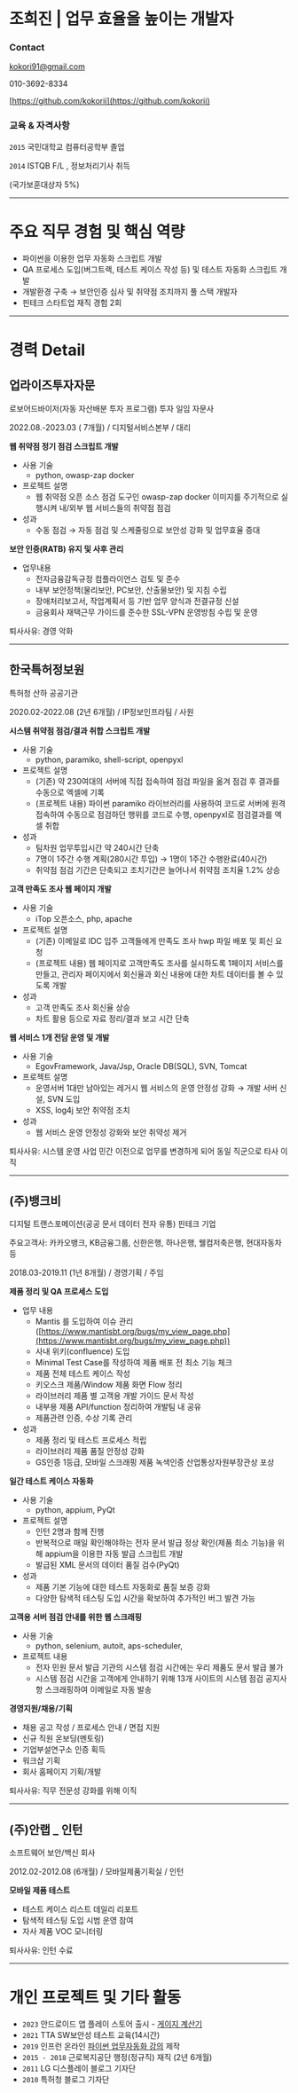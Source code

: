 # 조희진 | 업무 효율을 높이는 개발자

### Contact

kokori91@gmail.com

010-3692-8334

[https://github.com/kokorii](https://github.com/kokorii)

### 교육 & 자격사항

`2015` 국민대학교 컴퓨터공학부 졸업 

`2014` ISTQB F/L , 정보처리기사 취득 

(국가보훈대상자 5%)

---

# 주요 직무 경험 및 핵심 역량

- 파이썬을 이용한 업무 자동화 스크립트 개발
- QA 프로세스 도입(버그트랙, 테스트 케이스 작성 등) 및 테스트 자동화 스크립트 개발
- 개발환경 구축 → 보안인증 심사 및 취약점 조치까지 풀 스택 개발자
- 핀테크 스타트업 재직 경험 2회

---

# 경력 Detail

## 업라이즈투자자문

로보어드바이저(자동 자산배분 투자 프로그램) 투자 일임 자문사

2022.08.-2023.03 ( 7개월) / 디지털서비스본부 / 대리

**웹 취약점 정기 점검 스크립트 개발**

- 사용 기술
    - python, owasp-zap docker
- 프로젝트 설명
    - 웹 취약점 오픈 소스 점검 도구인 owasp-zap docker 이미지를 주기적으로 실행시켜 내/외부 웹 서비스들의 취약점 점검
- 성과
    - 수동 점검 → 자동 점검 및 스케줄링으로 보안성 강화 및 업무효율 증대

**보안 인증(RATB) 유지 및 사후 관리**

- 업무내용
    - 전자금융감독규정 컴플라이언스 검토 및 준수
    - 내부 보안정책(물리보안, PC보안, 산출물보안) 및 지침 수립
    - 장애처리보고서, 작업계획서 등 기반 업무 양식과 전결규정 신설
    - 금융회사 재택근무 가이드를 준수한 SSL-VPN 운영방침 수립 및 운영

퇴사사유:  경영 악화

---

## 한국특허정보원

특허청 산하 공공기관

2020.02-2022.08 (2년 6개월) / IP정보인프라팀 / 사원 

**시스템 취약점 점검/결과 취합 스크립트 개발**

- 사용 기술
    - python, paramiko, shell-script, openpyxl
- 프로젝트 설명
    - (기존) 약 230여대의 서버에 직접 접속하여 점검 파일을 옮겨 점검 후 결과를 수동으로 엑셀에 기록
    - (프로젝트 내용) 파이썬 paramiko 라이브러리를 사용하여 코드로 서버에  원격접속하여  수동으로 점검하던 행위를 코드로 수행, openpyxl로 점검결과를 엑셀 취합
- 성과
    - 팀차원 업무투입시간 약 240시간 단축
    - 7명이 1주간 수행 계획(280시간 투입) → 1명이 1주간 수행완료(40시간)
    - 취약점 점검 기간은 단축되고 조치기간은 늘어나서 취약점 조치율 1.2% 상승

**고객 만족도 조사 웹 페이지 개발**

- 사용 기술
    - iTop 오픈소스, php, apache
- 프로젝트 설명
    - (기존) 이메일로 IDC 입주 고객들에게 만족도 조사 hwp 파일 배포 및 회신 요청
    - (프로젝트 내용) 웹 페이지로 고객만족도 조사를 실시하도록 1페이지 서비스를 만들고, 관리자 페이지에서 회신율과 회신 내용에 대한 차트 데이터를 볼 수 있도록 개발
- 성과
    - 고객 만족도 조사 회신율 상승
    - 차트 활용 등으로 자료 정리/결과 보고 시간 단축

**웹 서비스 1개 전담 운영 및 개발**

- 사용 기술
    - EgovFramework, Java/Jsp, Oracle DB(SQL), SVN, Tomcat
- 프로젝트 설명
    - 운영서버 1대만 남아있는 레거시 웹 서비스의 운영 안정성 강화 → 개발 서버 신설, SVN 도입
    - XSS, log4j 보안 취약점 조치
- 성과
    - 웹 서비스 운영 안정성 강화와 보안 취약성 제거

퇴사사유: 시스템 운영 사업 민간 이전으로 업무를 변경하게 되어 동일 직군으로 타사 이직

---

## (주)뱅크비

디지털 트랜스포메이션(공공 문서 데이터 전자 유통) 핀테크 기업

주요고객사: 카카오뱅크, KB금융그룹, 신한은행, 하나은행, 웰컴저축은행, 현대자동차 등

2018.03-2019.11 (1년 8개월) / 경영기획 / 주임

**제품 정리 및 QA 프로세스 도입**

- 업무 내용
    - Mantis 를 도입하여 이슈 관리([https://www.mantisbt.org/bugs/my_view_page.php](https://www.mantisbt.org/bugs/my_view_page.php))
    - 사내 위키(confluence) 도입
    - Minimal Test Case를 작성하여 제품 배포 전 최소 기능 체크
    - 제품 전체 테스트 케이스 작성
    - 키오스크 제품/Window 제품 화면 Flow 정리
    - 라이브러리 제품 별 고객용 개발 가이드 문서 작성
    - 내부용 제품 API/function 정리하여 개발팀 내 공유
    - 제품관련 인증, 수상 기록 관리
- 성과
    - 제품 정리 및 테스트 프로세스 적립
    - 라이브러리 제품 품질 안정성 강화
    - GS인증 1등급, 모바일 스크래핑 제품 녹색인증 산업통상자원부장관상 포상

**일간 테스트 케이스 자동화**

- 사용 기술
    - python, appium, PyQt
- 프로젝트 설명
    - 인턴 2명과 함께 진행
    - 반복적으로 매일 확인해야하는 전자 문서 발급 정상 확인(제품 최소 기능)을 위해 appium을 이용한 자동 발급 스크립트 개발
    - 발급된 XML 문서의 데이터 품질 검수(PyQt)
- 성과
    - 제품 기본 기능에 대한 테스트 자동화로 품질 보증 강화
    - 다양한 탐색적 테스팅 도입 시간을 확보하여 추가적인 버그 발견 가능

**고객용 서버 점검 안내를 위한 웹 스크래핑**

- 사용 기술
    - python, selenium, autoit, aps-scheduler,
- 프로젝트 내용
    - 전자 민원 문서 발급 기관의 시스템 점검 시간에는 우리 제품도 문서 발급 불가
    - 시스템 점검 시간을 고객에게 안내하기 위해 13개 사이트의 시스템 점검 공지사항 스크래핑하여 이메일로 자동 발송

**경영지원/채용/기획**

- 채용 공고 작성 / 프로세스 안내 / 면접 지원
- 신규 직원 온보딩(멘토링)
- 기업부설연구소 인증 획득
- 워크샵 기획
- 회사 홈페이지 기획/개발

퇴사사유: 직무 전문성 강화를 위해 이직

---

## (주)안랩 _ 인턴

소프트웨어 보안/백신 회사

2012.02-2012.08 (6개월) / 모바일제품기획실 / 인턴

**모바일 제품 테스트**

- 테스트 케이스 리스트 데일리 리포트
- 탐색적 테스팅 도입 시범 운영 참여
- 자사 제품 VOC 모니터링

퇴사사유: 인턴 수료

---

# 개인 프로젝트 및 기타 활동

- `2023` 안드로이드 앱 플레이 스토어 출시 - [게이지 계산기](https://play.google.com/store/apps/details?id=com.daybydy.my_gauge)
- `2021` TTA SW보안성 테스트 교육(14시간)
- `2019` 인프런 온라인 [파이썬 업무자동화 강의](https://www.inflearn.com/course/Python-Business-Automation) 제작
- `2015 - 2018` 근로복지공단 행정(정규직) 재직 (2년 6개월)
- `2011` LG 디스플레이 블로그 기자단
- `2010` 특허청 블로그 기자단